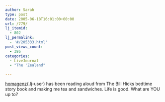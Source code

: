 ```yaml
---
author: Sarah
type: post
date: 2005-06-18T16:01:00+00:00
url: /779/
lj_itemid:
  - 802
lj_permalink:
  - '#/205333.html'
post_views_count:
  - 386
categories:
  - LiveJournal
  - "The 'Zealand"

---
```

[homagenz][1]{.lj-user} has been reading aloud from The Bill Hicks bedtime story book and making me tea and sandwiches. Life is good. What are YOU up to?

 [1]: http://homagenz.livejournal.com/